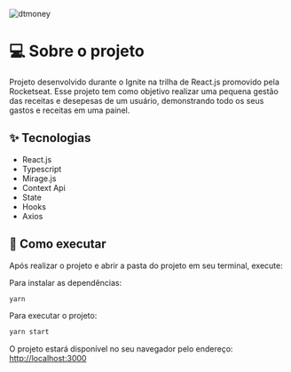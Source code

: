 ![dtmoney](https://user-images.githubusercontent.com/44211093/159385032-6a1300cb-fde2-48d5-a08a-d1f5911f4654.png)

# 💻 Sobre o projeto

Projeto desenvolvido durante o Ignite na trilha de React.js promovido pela Rocketseat. Esse projeto tem como objetivo realizar uma pequena gestão das receitas e desepesas de um usuário, demonstrando todo os seus gastos e receitas em uma painel.

## ✨ Tecnologias
 - React.js
 - Typescript
 - Mirage.js
 - Context Api
 - State
 - Hooks
 - Axios

## 🚀 Como executar

Após realizar o projeto e abrir a pasta do projeto em seu terminal, execute:

Para instalar as dependências:

```bash
yarn
```

Para executar o projeto:

```bash
yarn start
```

O projeto estará disponível no seu navegador pelo endereço:
 [http://localhost:3000](http://localhost:3000)
